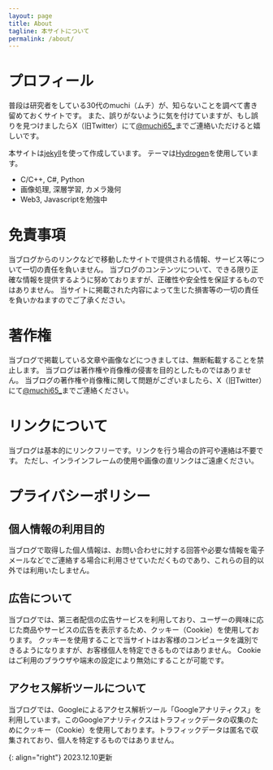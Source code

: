 ```yaml
---
layout: page
title: About
tagline: 本サイトについて
permalink: /about/
---
```


# プロフィール
普段は研究者をしている30代のmuchi（ムチ）が、知らないことを調べて書き留めておくサイトです。
また、誤りがないように気を付けていますが、もし誤りを見つけましたらX（旧Twitter）にて[@muchi65_][twitter]までご連絡いただけると嬉しいです。

本サイトは[jekyll][jekyll-organization]を使って作成しています。
テーマは[Hydrogen](https://github.com/link9596/jekyll-theme-Hydrogen)を使用しています。

- C/C++, C#, Python
- 画像処理, 深層学習, カメラ幾何
- Web3, Javascriptを勉強中

# 免責事項
当ブログからのリンクなどで移動したサイトで提供される情報、サービス等について一切の責任を負いません。
当ブログのコンテンツについて、できる限り正確な情報を提供するように努めておりますが、正確性や安全性を保証するものではありません。
当サイトに掲載された内容によって生じた損害等の一切の責任を負いかねますのでご了承ください。

# 著作権
当ブログで掲載している文章や画像などにつきましては、無断転載することを禁止します。
当ブログは著作権や肖像権の侵害を目的としたものではありません。
当ブログの著作権や肖像権に関して問題がございましたら、X（旧Twitter）にて[@muchi65_][twitter]までご連絡ください。

# リンクについて
当ブログは基本的にリンクフリーです。リンクを行う場合の許可や連絡は不要です。
ただし、インラインフレームの使用や画像の直リンクはご遠慮ください。

# プライバシーポリシー

## 個人情報の利用目的
当ブログで取得した個人情報は、お問い合わせに対する回答や必要な情報を電子メールなどでご連絡する場合に利用させていただくものであり、これらの目的以外では利用いたしません。

## 広告について
当ブログでは、第三者配信の広告サービスを利用しており、ユーザーの興味に応じた商品やサービスの広告を表示するため、クッキー（Cookie）を使用しております。
クッキーを使用することで当サイトはお客様のコンピュータを識別できるようになりますが、お客様個人を特定できるものではありません。
Cookieはご利用のブラウザや端末の設定により無効にすることが可能です。
<!-- Cookieを無効にする方法やGoogleアドセンスに関する詳細は[広告 – ポリシーと規約 – Google](https://policies.google.com/technologies/ads?gl=jp)をご確認ください。 -->

<!-- また、muchiは、Amazon.co.jpを宣伝しリンクすることによってサイトが紹介料を獲得できる手段を提供することを目的に設定されたアフィリエイトプログラムである、Amazonアソシエイト・プログラムの参加者です。 -->

## アクセス解析ツールについて
当ブログでは、Googleによるアクセス解析ツール「Googleアナリティクス」を利用しています。このGoogleアナリティクスはトラフィックデータの収集のためにクッキー（Cookie）を使用しております。トラフィックデータは匿名で収集されており、個人を特定するものではありません。

{: align="right"}
2023.12.10更新

[twitter]:https://twitter.com/muchi65_
[jekyll-organization]: https://github.com/jekyll


